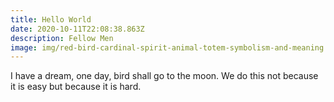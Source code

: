 ```yaml
---
title: Hello World
date: 2020-10-11T22:08:38.863Z
description: Fellow Men
image: img/red-bird-cardinal-spirit-animal-totem-symbolism-and-meaning.jpg
---
```

I have a dream, one day, bird shall go to the moon. We do this not because it is easy but because it is hard.